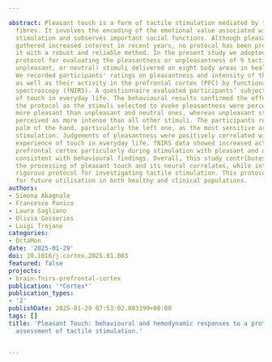 ---
abstract: Pleasant touch is a form of tactile stimulation mediated by tactile C afferent
  fibres. It involves the encoding of the emotional value associated with tactile
  stimulation and subserves important social functions. Although pleasant touch has
  gathered increased interest in recent years, no protocol has been proposed to assess
  it with a robust and reliable method. In the present study we adopted a rigorous
  protocol for evaluating the pleasantness or unpleasantness of 9 tactile (pleasant,
  unpleasant, or neutral) stimuli delivered on eight body areas in healthy individuals.
  We recorded participants' ratings on pleasantness and intensity of the stimulus,
  as well as their activity in the prefrontal cortex (PFC) by functional near-infrared
  spectroscopy (fNIRS). A questionnaire evaluated participants’ subjective experience
  of touch in everyday life. The behavioural results confirmed the effectiveness of
  the protocol as the stimuli selected to evoke pleasantness were perceived as significantly
  more pleasant than unpleasant and neutral ones, whereas unpleasant stimuli were
  perceived as more intense than all other stimuli. The participants reported the
  palm of the hand, particularly the left one, as the most sensitive area to tactile
  stimulation. Judgements of pleasantness were positively correlated with subjective
  experience of touch in everyday life. fNIRS data showed increased activity in the
  prefrontal cortex particularly during stimulation with pleasant and unpleasant stimuli,
  consistent with behavioural findings. Overall, this study contributes to understand
  the processing of pleasant touch and its neural correlates, while introducing a
  rigorous protocol for investigating tactile stimulation. This protocol holds promise
  for future utilisation in both healthy and clinical populations.
authors:
- Simona Abagnale
- Francesco Panico
- Laura Sagliano
- Olivia Gosseries
- Luigi Trojano
categories:
- OctaMon
date: '2025-01-29'
doi: 10.1016/j.cortex.2025.01.003
featured: false
projects:
- brain-fnirs-prefrontal-cortex
publication: '*Cortex*'
publication_types:
- '2'
publishDate: 2025-01-29 07:53:02.083199+00:00
tags: []
title: 'Pleasant Touch: behavioural and hemodynamic responses to a protocol for systematic
  assessment of tactile stimulation.'

---

